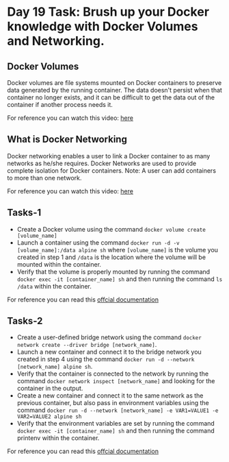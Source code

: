 # Day 19 Task: Brush up your Docker knowledge with Docker Volumes and Networking.


## Docker Volumes
Docker volumes are file systems mounted on Docker containers to preserve data generated by the running container. The data doesn't persist when that container no longer exists, and it can be difficult to get the data out of the container if another process needs it.

For reference you can watch this video:  [here](https://www.youtube.com/watch?v=p2PH_YPCsis)


## What is Docker Networking
Docker networking enables a user to link a Docker container to as many networks as he/she requires. Docker Networks are used to provide complete isolation for Docker containers. Note: A user can add containers to more than one network. 

For reference you can watch this video: [here](https://www.youtube.com/watch?v=6t2NhkRsmuA)


## Tasks-1

* Create a Docker volume using the command `docker volume create [volume_name]`
* Launch a container using the command `docker run -d -v [volume_name]:/data alpine sh` where `[volume_name]` is the volume you created in step 1 and `/data` is the location where the volume will be mounted within the container.
* Verify that the volume is properly mounted by running the command `docker exec -it [container_name] sh` and then running the command `ls /data` within the container.

For reference you can read this [offcial documentation](https://docs.docker.com/storage/volumes/)

## Tasks-2

* Create a user-defined bridge network using the command `docker network create --driver bridge [network_name]`.
* Launch a new container and connect it to the bridge network you created in step 4 using the command `docker run -d --network [network_name] alpine sh`.
* Verify that the container is connected to the network by running the command `docker network inspect [network_name]` and looking for the container in the output.
* Create a new container and connect it to the same network as the previous container, but also pass in environment variables using the command `docker run -d --network [network_name] -e VAR1=VALUE1 -e VAR2=VALUE2 alpine sh`
* Verify that the environment variables are set by running the command `docker exec -it [container_name] sh` and then running the command printenv within the container.

For reference you can read this [offcial documentation](https://docs.docker.com/engine/tutorials/networkingcontainers/#:~:text=Docker%20networking%20allows%20you%20to,web%20app%20to%20the%20my_bridge%20.&text=Open%20a%20shell%20into%20the,and%20try%20the%20ping%20command.)
